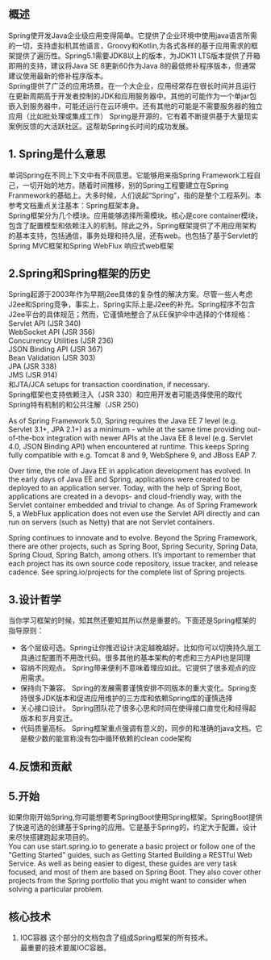 ## 概述
Spring使开发Java企业级应用变得简单。它提供了企业环境中使用java语言所需的一切，支持虚拟机其他语言，Groovy和Kotlin,为各式各样的基于应用需求的框架提供了遍历性。Spring5.1需要JDK8以上的版本，为JDK11 LTS版本提供了开箱即用的支持，建议将Java SE 8更新60作为Java 8的最低修补程序版本，但通常建议使用最新的修补程序版本。  
Spring提供了广泛的应用场景。在一个大企业，应用经常存在很长时间并且运行在更新周期高于开发者控制的JDK和应用服务器中。其他的可能作为一个单jar包嵌入到服务器中，可能还运行在云环境中。还有其他的可能是不需要服务器的独立应用（比如批处理或集成工作）
Spring是开源的，它有着不断提供基于大量现实案例反馈的大活跃社区。这帮助Spring长时间的成功发展。 
## 1. Spring是什么意思
单词Spring在不同上下文中有不同意思。它能够用来指Spring Framework工程自己，一切开始的地方。随着时间推移，别的Spring工程要建立在Spring Franmework的基础上。大多时候，人们说起“Spring”，指的是整个工程系列。本参考文档重点关注基本：Spring框架本身。  
Spring框架分为几个模块。应用能够选择所需模块。核心是core container模块，包含了配置模型和依赖注入的机制。除此之外，Spring框架提供了不用应用架构的基本支持，包括通信，事务处理和持久层，还有web。也包括了基于Servlet的Spring MVC框架和Spring WebFlux 响应式web框架
## 2.Spring和Spring框架的历史
Spring起源于2003年作为早期j2ee具体的复杂性的解决方案。尽管一些人考虑J2ee和Spring竞争，事实上，Spring实际上是J2ee的补充。Spring程序不包含J2ee平台的具体规范；然而，它谨慎地整合了从EE保护伞中选择的个体规格：
Servlet API (JSR 340)  
WebSocket API (JSR 356)  
Concurrency Utilities (JSR 236)    
JSON Binding API (JSR 367)    
Bean Validation (JSR 303)  
JPA (JSR 338)  
JMS (JSR 914)  
和JTA/JCA setups for transaction coordination, if necessary.  
Spring框架也支持依赖注入（JSR 330）和应用开发者可能选择使用的取代Spring特有机制的和公共注解（JSR 250）

As of Spring Framework 5.0, Spring requires the Java EE 7 level (e.g. Servlet 3.1+, JPA 2.1+) as a minimum - while at the same time providing out-of-the-box integration with newer APIs at the Java EE 8 level (e.g. Servlet 4.0, JSON Binding API) when encountered at runtime. This keeps Spring fully compatible with e.g. Tomcat 8 and 9, WebSphere 9, and JBoss EAP 7.

Over time, the role of Java EE in application development has evolved. In the early days of Java EE and Spring, applications were created to be deployed to an application server. Today, with the help of Spring Boot, applications are created in a devops- and cloud-friendly way, with the Servlet container embedded and trivial to change. As of Spring Framework 5, a WebFlux application does not even use the Servlet API directly and can run on servers (such as Netty) that are not Servlet containers.

Spring continues to innovate and to evolve. Beyond the Spring Framework, there are other projects, such as Spring Boot, Spring Security, Spring Data, Spring Cloud, Spring Batch, among others. It’s important to remember that each project has its own source code repository, issue tracker, and release cadence. See spring.io/projects for the complete list of Spring projects.
## 3.设计哲学
当你学习框架的时候，知其然还要知其所以然是重要的。下面还是Spring框架的指导原则：  
- 各个层级可选。Spring让你推迟设计决定越晚越好。比如你可以切换持久层工具通过配置而不用改代码。很多其他的基本架构的考虑和三方API也是同理
- 容纳不同观点。 Spring带来便利不意味着理应如此。它提供了很多观点的应用需求。
- 保持向下兼容。 Spring的发展需要谨慎安排不同版本的重大变化。Spring支持很多JDK版本和促进应用维护的三方库和依赖Spring库的谨慎选择
- 关心接口设计。 Spring团队花了很多心思和时间在使得接口直觉化和经得起版本和岁月变迁。
- 代码质量高标。 Spring框架重点强调有意义的，同步的和准确的java文档。它是极少数的能宣称没有包中循环依赖的clean code架构
## 4.反馈和贡献
## 5.开始
如果你刚开始Spring,你可能想要考SpringBoot使用Spring框架。SpringBoot提供了快速可选的创建基于Spring的应用。它是基于Spring的，约定大于配置，设计来尽快搭建跑起来项目的。  
You can use start.spring.io to generate a basic project or follow one of the "Getting Started" guides, such as Getting Started Building a RESTful Web Service. As well as being easier to digest, these guides are very task focused, and most of them are based on Spring Boot. They also cover other projects from the Spring portfolio that you might want to consider when solving a particular problem.
## 核心技术
1. IOC容器
这个部分的文档包含了组成Spring框架的所有技术。  
最重要的技术要属IOC容器。